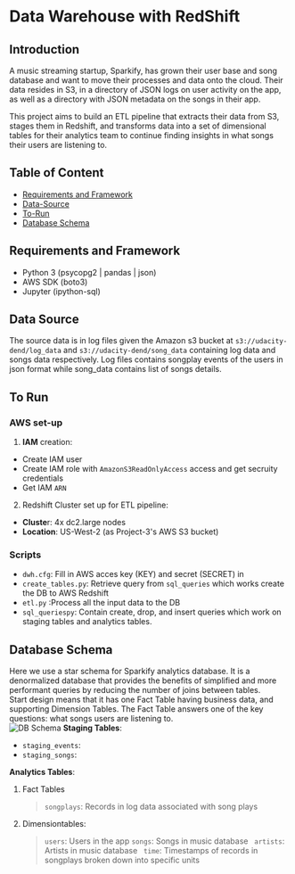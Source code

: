 # Data Warehouse with RedShift

## Introduction

A music streaming startup, Sparkify, has grown their user base and song database and want to move their processes and data onto the cloud. Their data resides in S3, in a directory of JSON logs on user activity on the app, as well as a directory with JSON metadata on the songs in their app.

This project aims to build an ETL pipeline that extracts their data from S3, stages them in Redshift, and transforms data into a set of dimensional tables for their analytics team to continue finding insights in what songs their users are listening to. 

## Table of Content 
*  [Requirements and Framework](#Requirements-and-Framework)
*  [Data-Source](#Data-Source )
*  [To-Run](#To-Run )
*  [Database Schema](#Database-Schema)


##  Requirements and Framework
- Python 3 (psycopg2 | pandas | json)
- AWS SDK (boto3) 
- Jupyter (ipython-sql)

## Data Source
The source data is in log files given the Amazon s3 bucket at  `s3://udacity-dend/log_data`  and  `s3://udacity-dend/song_data`  containing log data and songs data respectively. 
Log files contains songplay events of the users in json format while song_data contains list of songs details.

## To Run  
### AWS set-up
1) **IAM** creation:
- Create IAM user  
- Create IAM role with `AmazonS3ReadOnlyAccess` access and get secruity credentials 
- Get IAM `ARN` 

2) Redshift Cluster set up for ETL pipeline: 
-   **Cluste**r:  4x dc2.large nodes
-   **Location**:  US-West-2 (as Project-3's AWS S3 bucket) 

### Scripts

- `dwh.cfg`:  Fill in AWS acces key (KEY) and secret (SECRET) in
-  `create_tables.py`:  Retrieve query from `sql_queries` which works  create the DB to AWS Redshift
-  `etl.py` :Process all the input data to the DB 
- `sql_queriespy`: Contain create, drop, and insert queries which work on staging tables and analytics tables. 


## Database Schema
Here we use a star schema for Sparkify analytics database.  It is a denormalized database that provides the benefits of simplified and more performant queries by reducing the number of joins between tables.   
Start design means that it has one Fact Table having business data, and supporting Dimension Tables. The Fact Table answers one of the key questions: what songs users are listening to.  
![DB Schema](https://photos.google.com/u/2/album/AF1QipOtwF03mEiFdijDPgEbqpYzxep_DTQOkqTqh1zb/photo/AF1QipO3QtVODPWyu9xJOe9Bkfd6ymMhmwGaIRmSFdwv)
**Staging Tables**:
- `staging_events`:
- `staging_songs`:

**Analytics Tables**: 
1) Fact Tables
    > `songplays`: Records in log data associated with song plays  
2.  Dimensiontables:
    >    `users`:  Users in the app
    > `songs`:    Songs in music database
    >  ` artists`:  Artists in music database
    > ` time`:   Timestamps of records in songplays broken down into specific units

